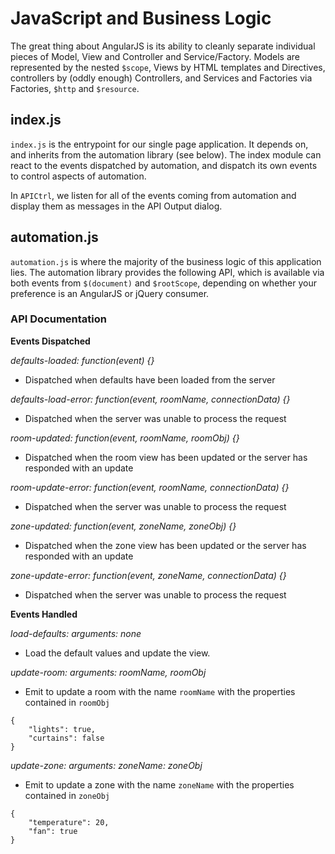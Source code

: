 JavaScript and Business Logic
=============================

The great thing about AngularJS is its ability to cleanly separate individual pieces of Model, View and Controller and
Service/Factory.  Models are represented by the nested ```$scope```, Views by HTML templates and Directives, controllers
by (oddly enough) Controllers, and Services and Factories via Factories, ```$http``` and ```$resource```.

index.js
--------

```index.js``` is the entrypoint for our single page application.  It depends on, and inherits from the automation
library (see below).  The index module can react to the events dispatched by automation, and dispatch its own events
to control aspects of automation.

In ```APICtrl```, we listen for all of the events coming from automation and display them as messages in the API Output
dialog.

automation.js
-------------

```automation.js``` is where the majority of the business logic of this application lies.  The automation library
provides the following API, which is available via both events from ```$(document)``` and ```$rootScope```, depending
on whether your preference is an AngularJS or jQuery consumer.

### API Documentation ###

__Events Dispatched__

_defaults-loaded: function(event) {}_

* Dispatched when defaults have been loaded from the server

_defaults-load-error: function(event, roomName, connectionData) {}_

* Dispatched when the server was unable to process the request

_room-updated: function(event, roomName, roomObj) {}_

* Dispatched when the room view has been updated or the server has responded with an update

_room-update-error: function(event, roomName, connectionData) {}_

* Dispatched when the server was unable to process the request

_zone-updated: function(event, zoneName, zoneObj) {}_

* Dispatched when the zone view has been updated or the server has responded with an update

_zone-update-error: function(event, zoneName, connectionData) {}_

* Dispatched when the server was unable to process the request
   
__Events Handled__

_load-defaults: arguments: none_

* Load the default values and update the view.

_update-room: arguments: roomName, roomObj_

* Emit to update a room with the name ```roomName``` with the properties contained in ```roomObj```

```
{
	"lights": true, 
	"curtains": false
}
```

_update-zone: arguments: zoneName: zoneObj_

* Emit to update a zone with the name ```zoneName``` with the properties contained in ```zoneObj```

```
{
	"temperature": 20,
	"fan": true
}
```


